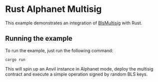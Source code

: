 # Rust Alphanet Multisig

This example demonstrates an integration of [BlsMultisig](../../contracts/BLSMultisig.sol) with Rust.

## Running the example

To run the example, just run the following command:

```shell
cargo run
```

This will spin up an Anvil instance in Alphanet mode, deploy the multisig contract and execute a simple operation signed by random BLS keys.
